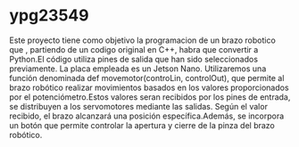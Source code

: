 # ypg23549
Este proyecto tiene como objetivo la programacion de un brazo robotico que , partiendo de un codigo original en C++, habra que convertir a Python.El código utiliza pines de salida que han sido seleccionados previamente. La placa empleada es un Jetson Nano. Utilizaremos una función denominada def movemotor(controLin, controlOut), que permite al brazo robótico realizar movimientos basados en los valores proporcionados por el potenciómetro.Estos valores seran recibidos por los pines de entrada, se distribuyen a los servomotores mediante las salidas. Según el valor recibido, el brazo alcanzará una posición específica.Además, se incorpora un botón que permite controlar la apertura y cierre de la pinza del brazo robótico.
